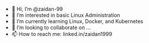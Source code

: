 - 👋 Hi, I’m @zaidan-99
- 👀 I’m interested in basic Linux Administration
- 🌱 I’m currently learning Linux, Docker, and Kubernetes
- 💞️ I’m looking to collaborate on ...
- 📫 How to reach me: linked.in/zaidan1999

<!---
zaidan-99/zaidan-99 is a ✨ special ✨ repository because its `README.md` (this file) appears on your GitHub profile.
You can click the Preview link to take a look at your changes.
--->
